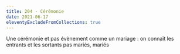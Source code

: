 ```yaml
---
title: 204 - Cérémonie
date: 2021-06-17
eleventyExcludeFromCollections: true
---
```

Une cérémonie et pas évènement
comme un mariage : on connaît les entrants et les sortants
pas mariés, mariés
